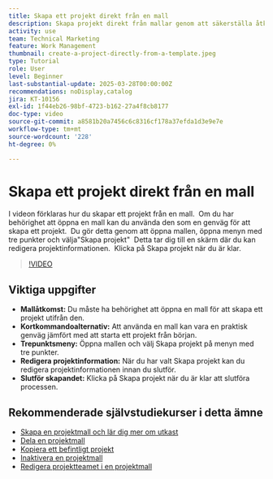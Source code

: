 ```yaml
---
title: Skapa ett projekt direkt från en mall
description: Skapa projekt direkt från mallar genom att säkerställa åtkomsträttigheter, använd menyn med tre punkter för att välja"Skapa projekt", redigera projektinformationen efter behov och slutföra processen för att få ett effektivt inställningsalternativ.
activity: use
team: Technical Marketing
feature: Work Management
thumbnail: create-a-project-directly-from-a-template.jpeg
type: Tutorial
role: User
level: Beginner
last-substantial-update: 2025-03-28T00:00:00Z
recommendations: noDisplay,catalog
jira: KT-10156
exl-id: 1f44eb26-98bf-4723-b162-27a4f8cb8177
doc-type: video
source-git-commit: a8581b20a7456c6c8316cf178a37efda1d3e9e7e
workflow-type: tm+mt
source-wordcount: '228'
ht-degree: 0%

---
```


# Skapa ett projekt direkt från en mall

I videon förklaras hur du skapar ett projekt från en mall. &#x200B; Om du har behörighet att öppna en mall kan du använda den som en genväg för att skapa ett projekt. &#x200B; Du gör detta genom att öppna mallen, öppna menyn med tre punkter och välja&quot;Skapa projekt&quot; &#x200B; Detta tar dig till en skärm där du kan redigera projektinformationen. &#x200B; Klicka på Skapa projekt när du är klar. &#x200B;

>[!VIDEO](https://video.tv.adobe.com/v/3456013/?quality=12&learn=on&enablevpops)

## Viktiga uppgifter

* **Mallåtkomst:** Du måste ha behörighet att öppna en mall för att skapa ett projekt utifrån den. &#x200B;
* **Kortkommandoalternativ:** Att använda en mall kan vara en praktisk genväg jämfört med att starta ett projekt från början. &#x200B;
* **Trepunktsmeny:** Öppna mallen och välj Skapa projekt på menyn med tre punkter. &#x200B;
* **Redigera projektinformation:** När du har valt Skapa projekt kan du redigera projektinformationen innan du slutför. &#x200B;
* **Slutför skapandet:** Klicka på Skapa projekt när du är klar att slutföra processen. &#x200B;


## Rekommenderade självstudiekurser i detta ämne

* [Skapa en projektmall och lär dig mer om utkast](/help/manage-work/create-and-manage-project-templates/create-a-project-template.md)
* [Dela en projektmall](/help/manage-work/create-and-manage-project-templates/share-a-project-template.md)
* [Kopiera ett befintligt projekt](/help/manage-work/manage-projects/copy-an-existing-project.md)
* [Inaktivera en projektmall](/help/manage-work/create-and-manage-project-templates/deactivate-a-project-template.md)
* [Redigera projektteamet i en projektmall](/help/manage-work/create-and-manage-project-templates/edit-the-project-team-in-a-project-template.md)
